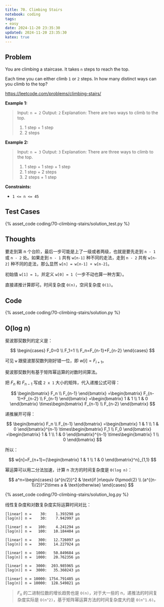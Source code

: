 ```yaml
---
title: 70. Climbing Stairs
notebook: coding
tags:
- easy
date: 2024-11-20 23:35:30
updated: 2024-11-20 23:35:30
katex: true
---
```

## Problem

You are climbing a staircase. It takes `n` steps to reach the top.

Each time you can either climb `1` or `2` steps. In how many distinct ways can you climb to the top?

<https://leetcode.com/problems/climbing-stairs/>

**Example 1:**

> Input: `n = 2`
> Output: `2`
> Explanation: There are two ways to climb to the top.
>
> 1. 1 step + 1 step
> 2. 2 steps

**Example 2:**

> Input: `n = 3`
> Output: `3`
> Explanation: There are three ways to climb to the top.
>
> 1. 1 step + 1 step + 1 step
> 2. 1 step + 2 steps
> 3. 2 steps + 1 step

**Constraints:**

- `1 <= n <= 45`

## Test Cases

{% asset_code coding/70-climbing-stairs/solution_test.py %}

## Thoughts

要走到第 n 个台阶，最后一步可能是上了一级或者两级，也就是要先走到 `n - 1` 或 `n - 2` 处。如果走到 `n - 1` 共有 `w[n-1]` 种不同的走法，走到 `n - 2` 共有 `w[n-2]` 种不同的走法，那么显然 `w[n] = w[n-1] + w[n-2]`。

初始值 `w[1] = 1`，并定义 `w[0] = 1`（一步不动也算一种方案）。

直接递推计算即可。时间复杂度 `O(n)`，空间复杂度 `O(1)`。

## Code

{% asset_code coding/70-climbing-stairs/solution.py %}

## O(log n)

斐波那契数列的定义是：

$$
\begin{cases}
  F_0=0 \\
  F_1=1 \\
  F_n=F_{n-1}+F_{n-2}
\end{cases}
$$

可见 `w` 跟斐波那契数列刚好错一位，即 $w[i]=F_{i+1}$。

斐波那契数列有基于矩阵幂运算的对数时间算法。

把 $F_n$ 和 $F_{n-1}$ 写成 `2 x 1` 大小的矩阵，代入递推公式可得：

$$
\begin{bmatrix}
  F_n \\
  F_{n-1}
\end{bmatrix}
=\begin{bmatrix}
  F_{n-1}+F_{n-2} \\
  F_{n-1}
\end{bmatrix}
=\begin{bmatrix}
  1 & 1 \\
  1 & 0
\end{bmatrix}
\times\begin{bmatrix}
  F_{n-1} \\
  F_{n-2}
\end{bmatrix}
$$

递推展开可得：

$$
\begin{bmatrix}
  F_n \\
  F_{n-1}
\end{bmatrix}
=\begin{bmatrix}
  1 & 1 \\
  1 & 0
\end{bmatrix}^{n-1}
\times\begin{bmatrix}
  F_1 \\
  F_0
\end{bmatrix}
=\begin{bmatrix}
  1 & 1 \\
  1 & 0
\end{bmatrix}^{n-1}
\times\begin{bmatrix}
  1 \\
  0
\end{bmatrix}
$$

所以：

$$
w[n]=F_{n+1}={\begin{bmatrix}
  1 & 1 \\
  1 & 0
\end{bmatrix}^n}_{1,1}
$$

幂运算可以用二分法加速，计算 n 次方的时间复杂度是 `O(log n)`：

$$
a^n=\begin{cases}
  (a^{n/2})^2 & \text{if }n\equiv 0\pmod{2} \\
  (a^{(n-1)/2})^2\times a & \text{otherwise}
\end{cases}
$$

{% asset_code coding/70-climbing-stairs/solution_log.py %}

线性复杂度和对数复杂度实际运算时间对比：

``` text
[linear] n =    30:    1.393298 μs
[log(n)] n =    30:    7.942997 μs

[linear] n =   100:    4.241294 μs
[log(n)] n =   100:   10.184404 μs

[linear] n =   300:   12.726097 μs
[log(n)] n =   300:   14.227924 μs

[linear] n =  1000:   50.849684 μs
[log(n)] n =  1000:   20.762356 μs

[linear] n =  3000:  203.985965 μs
[log(n)] n =  3000:   35.360243 μs

[linear] n = 10000: 1754.791485 μs
[log(n)] n = 10000:  128.549821 μs
```

> $F_n$ 的二进制位数的增长趋势也是 `O(n)`，对于大一些的 n，递推法的时间复杂度实际是 `O(n^2)`，基于矩阵幂运算方法的时间复杂度大约是 `O(n^1.6)`。
